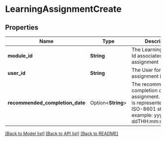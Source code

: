 # LearningAssignmentCreate

## Properties

Name | Type | Description | Notes
------------ | ------------- | ------------- | -------------
**module_id** | **String** | The Learning module Id associated with this assignment | 
**user_id** | **String** | The User for whom the assignment is assigned | 
**recommended_completion_date** | Option<**String**> | The recommended completion date of assignment. Date time is represented as an ISO-8601 string. For example: yyyy-MM-ddTHH:mm:ss[.mmm]Z | [optional]

[[Back to Model list]](../README.md#documentation-for-models) [[Back to API list]](../README.md#documentation-for-api-endpoints) [[Back to README]](../README.md)


